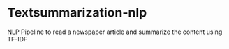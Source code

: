 # Textsummarization-nlp
NLP Pipeline to read a newspaper article and summarize the content using TF-IDF 
